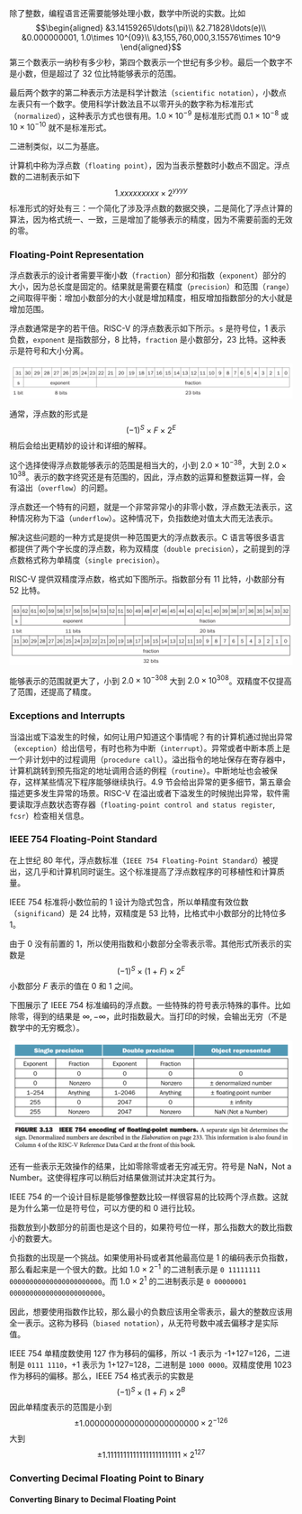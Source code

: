 除了整数，编程语言还需要能够处理小数，数学中所说的实数。比如
$$\begin{aligned}
&3.14159265\ldots(\pi)\\
&2.71828\ldots(e)\\
&0.000000001, 1.0\times 10^{09}\\
&3,155,760,000,3.15576\times 10^9
\end{aligned}$$
第三个数表示一纳秒有多少秒，第四个数表示一个世纪有多少秒。最后一个数字不是小数，但是超过了 32 位比特能够表示的范围。

最后两个数字的第二种表示方法是科学计数法（`scientific notation`），小数点左表只有一个数字。使用科学计数法且不以零开头的数字称为标准形式（`normalized`），这种表示方式也很有用。$1.0\times 10^{-9}$ 是标准形式而 $0.1\times 10^{-8}$ 或 $10\times 10^{-10}$ 就不是标准形式。

二进制类似，以二为基底。

计算机中称为浮点数（`floating point`），因为当表示整数时小数点不固定。浮点数的二进制表示如下
$$1.xxxxxxxxx\times 2^{yyyy}$$
标准形式的好处有三：一个简化了涉及浮点数的数据交换，二是简化了浮点计算的算法，因为格式统一、一致，三是增加了能够表示的精度，因为不需要前面的无效的零。

### Floating-Point Representation
浮点数表示的设计者需要平衡小数（`fraction`）部分和指数（`exponent`）部分的大小，因为总长度是固定的。结果就是需要在精度（`precision`）和范围（`range`）之间取得平衡：增加小数部分的大小就是增加精度，相反增加指数部分的大小就是增加范围。

浮点数通常是字的若干倍。RISC-V 的浮点数表示如下所示。`s` 是符号位，1 表示负数，`exponent` 是指数部分，8 比特，`fraction` 是小数部分，23 比特。这种表示是符号和大小分离。

![](0501.png)

通常，浮点数的形式是
$$(-1)^S\times F\times 2^E$$
稍后会给出更精妙的设计和详细的解释。

这个选择使得浮点数能够表示的范围是相当大的，小到 $2.0\times 10^{-38}$，大到 $2.0\times 10^{38}$。表示的数字终究还是有范围的，因此，浮点数的运算和整数运算一样，会有溢出（`overflow`）的问题。

浮点数还一个特有的问题，就是一个非常非常小的非零小数，浮点数无法表示，这种情况称为下溢（`underflow`）。这种情况下，负指数绝对值太大而无法表示。

解决这些问题的一种方式是提供一种范围更大的浮点数表示。C 语言等很多语言都提供了两个字长度的浮点数，称为双精度（`double precision`），之前提到的浮点数格式称为单精度（`single precision`）。

RISC-V 提供双精度浮点数，格式如下图所示。指数部分有 11 比特，小数部分有 52 比特。

![](0502.png)

能够表示的范围就更大了，小到 $2.0\times 10^{-308}$ 大到 $2.0\times 10^{308}$。双精度不仅提高了范围，还提高了精度。

### Exceptions and Interrupts
当溢出或下溢发生的时候，如何让用户知道这个事情呢？有的计算机通过抛出异常（`exception`）给出信号，有时也称为中断（`interrupt`）。异常或者中断本质上是一个非计划中的过程调用（`procedure call`）。溢出指令的地址保存在寄存器中，计算机跳转到预先指定的地址调用合适的例程（`routine`）。中断地址也会被保存，这样某些情况下程序能够继续执行。4.9 节会给出异常的更多细节，第五章会描述更多发生异常的场景。RISC-V 在溢出或者下溢发生的时候抛出异常，软件需要读取浮点数状态寄存器（`floating-point control and status register`, `fcsr`）检查相关信息。

### IEEE 754 Floating-Point Standard
在上世纪 80 年代，浮点数标准（`IEEE 754 Floating-Point Standard`）被提出，这几乎和计算机同时诞生。这个标准提高了浮点数程序的可移植性和计算质量。

IEEE 754 标准将小数位前的 1 设计为隐式包含，所以单精度有效位数（`significand`）是 24 比特，双精度是 53 比特，比格式中小数部分的比特位多 1。

由于 0 没有前置的 1，所以使用指数和小数部分全零表示零。其他形式所表示的实数是
$$(-1)^S\times(1+F)\times 2^E$$
小数部分 $F$ 表示的值在 0 和 1 之间。

下图展示了 IEEE 754 标准编码的浮点数。一些特殊的符号表示特殊的事件。比如除零，得到的结果是 $\infty,-\infty$，此时指数最大。当打印的时候，会输出无穷（不是数学中的无穷概念）。

![](0503.png)

还有一些表示无效操作的结果，比如零除零或者无穷减无穷。符号是 NaN，Not a Number。这使得程序可以稍后对结果做测试并决定其行为。

IEEE 754 的一个设计目标是能够像整数比较一样很容易的比较两个浮点数。这就是为什么第一位是符号位，可以方便的和 0 进行比较。

指数放到小数部分的前面也是这个目的，如果符号位一样，那么指数大的数比指数小的数要大。

负指数的出现是一个挑战。如果使用补码或者其他最高位是 1 的编码表示负指数，那么看起来是一个很大的数。比如 $1.0\times 2^{-1}$ 的二进制表示是 `0 11111111 00000000000000000000000`。而 $1.0\times 2^1$ 的二进制表示是 `0 00000001 00000000000000000000000`。

因此，想要使用指数作比较，那么最小的负数应该用全零表示，最大的整数应该用全一表示。这称为移码（`biased notation`），从无符号数中减去偏移才是实际值。

IEEE 754 单精度数使用 127 作为移码的偏移，所以 -1 表示为 -1+127=126，二进制是 `0111 1110`，+1 表示为 1+127=128，二进制是 `1000 0000`。双精度使用 1023 作为移码的偏移。那么，IEEE 754 格式表示的实数是
$$(-1)^S\times(1+F)\times 2^{B}$$
因此单精度表示的范围是小到
$$\pm 1.00000000000000000000000\times 2^{-126}$$
大到
$$\pm 1.11111111111111111111111\times 2^{127}$$

### Converting Decimal Floating Point to Binary

#### Converting Binary to Decimal Floating Point
